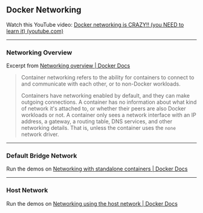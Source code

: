 ## Docker Networking



Watch this YouTube video: [Docker networking is CRAZY!! (you NEED to learn it) (youtube.com)](https://www.youtube.com/watch?v=bKFMS5C4CG0)



---



### Networking Overview

Excerpt from [Networking overview | Docker Docs](https://docs.docker.com/network/)

>Container networking refers to the ability for containers to connect to and communicate with each other, or to non-Docker workloads.
>
>Containers have networking enabled by default, and they can make outgoing connections. A container has no information about what kind of network it's attached to, or whether their peers are also Docker workloads or not. A container only sees a network interface with an IP address, a gateway, a routing table, DNS services, and other networking details. That is, unless the container uses the `none` network driver.



---



### Default Bridge Network

Run the demos on [Networking with standalone containers | Docker Docs](https://docs.docker.com/network/network-tutorial-standalone/)



---



### Host Network

Run the demos on [Networking using the host network | Docker Docs](https://docs.docker.com/network/network-tutorial-host/)

